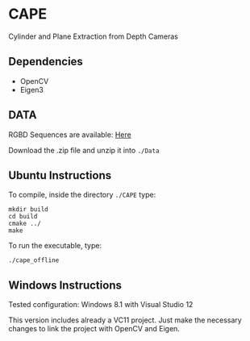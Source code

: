 # CAPE
Cylinder and Plane Extraction from Depth Cameras

## Dependencies

* OpenCV
* Eigen3

## DATA

RGBD Sequences are available: [Here](https://drive.google.com/file/d/1v1gNg6JTS3eD_FelXjo9D0yWYaTu7Td6/view?usp=sharing)

Download the .zip file and unzip it into ``./Data``

## Ubuntu Instructions

To compile, inside the directory ``./CAPE`` type:
```
mkdir build
cd build
cmake ../
make
```
To run the executable, type:

```./cape_offline```

## Windows Instructions

Tested configuration: Windows 8.1 with Visual Studio 12

This version includes already a VC11 project.
Just make the necessary changes to link the project with OpenCV and Eigen.
